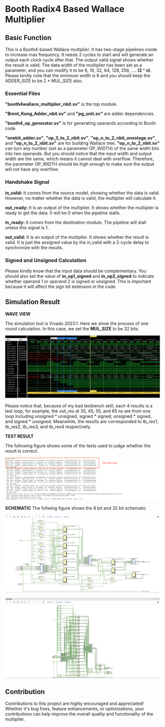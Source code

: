 # Booth Radix4 Based Wallace Multiplier
## Basic Function
This is a Booth4-based Wallace multiplier. It has two-stage pipelines inside to increase max frequency. It needs 2 cycles to start and will generate an output each clock cycle after that. The output valid signal shows whether the result is valid. The data width of the multiplier has been set as a parameter, and you can modify it to be 8, 16, 32, 64, 128, 256, .... **(2 ^ n)**. Please kindly note that the minimum width is 8 and you should keep the ADDER_SIZE to be 2 * MUL_SIZE also.

### Essential Files

**"booth4wallace_multiplier_nbit.sv"** is the top module.

**"Brent_Kung_Adder_nbit.sv"** and **"pg_unit.sv"** are adder dependencies.

**"booth4_op_generator.sv"** is for generating operands according to Booth code.

**"onebit_adder.sv"**, **"op_3_to_2_nbit.sv"**, **"op_n_to_2_nbit_onestage.sv"**, and **"op_n_to_2_nbit.sv"** are for building Wallace tree. **"op_n_to_2_nbit.sv"** can turn any number (set as a parameter OP_WIDTH) of the same width bits into two operands. But you should notice that the input width and output width are the same, which means it cannot deal with overflow. Therefore, the parameter OP_WIDTH should be high enough to make sure the output will not have any overflow.

### Handshake Signal

**in_valid:** It comes from the source model, showing whether the data is valid. However, no matter whether the data is valid, the multiplier will calculate it.

**out_ready:** It is an output of the multiplier. It shows whether the multiplier is ready to get the data. It will be 0 when the pipeline stalls.

**in_ready:** It comes from the destination module. The pipeline will stall unless this signal is 1.

**out_valid:** It is an output of the multiplier. It shows whether the result is valid. It is just the assigned value by the in_valid with a 2-cycle delay to synchronize with the results.

### Signed and Unsigned Calculation
Please kindly know that the input data should be complementary. You should also set the value of __in_op1_signed__ and __in_op2_signed__ to indicate whether operand 1 or operand 2 is signed or unsigned. This is important because it will affect the sign bit extension in the code.

## Simulation Result
**WAVE VIEW**

The simulation tool is Vivado 2023.1. Here we show the process of one round calculation. In this case, we set the __MUL_SIZE__ to be 32 bits.

![alt text](png/Wave.png)

Please notice that, because of my bad testbench skill, each 4 results is a test loop, for example, the out_res at 35, 45, 55, and 65 ns are from one loop including unsigned * unsigned, signed * signed, unsigned * signed, and signed * unsigned. Meanwhile, the results are corresponded to tb_res1, tb_res2, tb_res3, and tb_res4 respectively.

**TEST RESULT**

The following figure shows some of the tests used to judge whether the result is correct.

![alt text](png/Test.png)

**SCHEMATIC**
The follwing figure shows the 8 bit and 32 bit schematic

![alt text](png/schematic_8.png)

![alt text](png/schematic_32.png)

## Contribution
Contributions to this project are highly encouraged and appreciated! Whether it's bug fixes, feature enhancements, or optimizations, your contributions can help improve the overall quality and functionality of the multiplier.